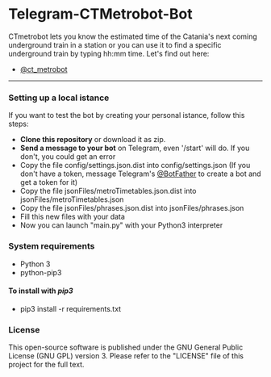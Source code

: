 # Telegram-CTMetrobot-Bot
CTmetrobot lets you know the estimated time of the Catania's next coming underground train in a station or you can use it to find a specific underground train by typing hh:mm time. Let's find out here:
* [@ct_metrobot](http://telegram.me/ct_metrobot)
---

### Setting up a local istance
If you want to test the bot by creating your personal istance, follow this steps:
* **Clone this repository** or download it as zip.
* **Send a message to your bot** on Telegram, even '/start' will do. If you don't, you could get an error
* Copy the file config/settings.json.dist into config/settings.json (If you don't have a token, message Telegram's [@BotFather](http://telegram.me/Botfather) to create a bot and get a token for it)
* Copy the file jsonFiles/metroTimetables.json.dist into jsonFiles/metroTimetables.json
* Copy the file jsonFiles/phrases.json.dist into jsonFiles/phrases.json
* Fill this new files with your data
* Now you can launch "main.py" with your Python3 interpreter

### System requirements

- Python 3
- python-pip3

#### To install with *pip3*

- pip3 install -r requirements.txt

### License
This open-source software is published under the GNU General Public License (GNU GPL) version 3. Please refer to the "LICENSE" file of this project for the full text.